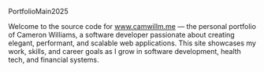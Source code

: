PortfolioMain2025

Welcome to the source code for www.camwillm.me — the personal portfolio of Cameron Williams, a software developer passionate about creating elegant, performant, and scalable web applications. This site showcases my work, skills, and career goals as I grow in software development, health tech, and financial systems.
